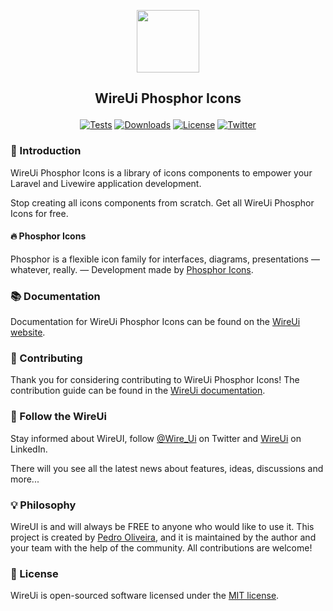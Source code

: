 <p align="center"><img src="https://wireui.dev/wireui/wireui-circle.png" height="100"></p>

<h2><p align="center">WireUi Phosphor Icons</p></h2>

<p align="center">
<a href="https://github.com/wireui/phosphoricons/actions"><img src="https://github.com/wireui/phosphoricons/actions/workflows/tests.yml/badge.svg" alt="Tests"></a>
<a href="https://packagist.org/packages/wireui/phosphoricons"><img src="https://img.shields.io/packagist/dt/wireui/phosphoricons" alt="Downloads" /></a>
<a href="license.md"><img src="https://img.shields.io/github/license/wireui/phosphoricons" alt="License" /></a>
<a href="https://x.com/Wire_Ui"><img src="https://img.shields.io/twitter/url?url=https://x.com/Wire_Ui" alt="Twitter"></a>
</p>

### 🚀 Introduction

WireUi Phosphor Icons is a library of icons components to empower your Laravel and Livewire application development.

Stop creating all icons components from scratch. Get all WireUi Phosphor Icons for free.

#### 🔥 Phosphor Icons

Phosphor is a flexible icon family for interfaces, diagrams, presentations — whatever, really. — Development made by [Phosphor Icons](https://phosphoricons.com).

### 📚 Documentation

Documentation for WireUi Phosphor Icons can be found on the [WireUi website](https://wireui.dev/packages/phosphor-icons).

### 🔧 Contributing

Thank you for considering contributing to WireUi Phosphor Icons! The contribution guide can be found in the [WireUi documentation](https://wireui.dev/customize/contribution-guide).

### 📣 Follow the WireUi

Stay informed about WireUI, follow [@Wire_Ui](https://x.com/Wire_Ui) on Twitter and [WireUi](https://www.linkedin.com/company/wireui) on LinkedIn.

There will you see all the latest news about features, ideas, discussions and more...

### 💡 Philosophy

WireUI is and will always be FREE to anyone who would like to use it. This project is created by [Pedro Oliveira](https://github.com/PH7-Jack), and it is maintained by the author and your team with the help of the community. All contributions are welcome!

### 📝 License

WireUi is open-sourced software licensed under the [MIT license](license.md).
